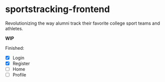 # sportstracking-frontend

Revolutionizing the way alumni track their favorite college sport teams and athletes.

**WIP**

Finished:
- [x] Login
- [x] Register
- [ ] Home
- [ ] Profile